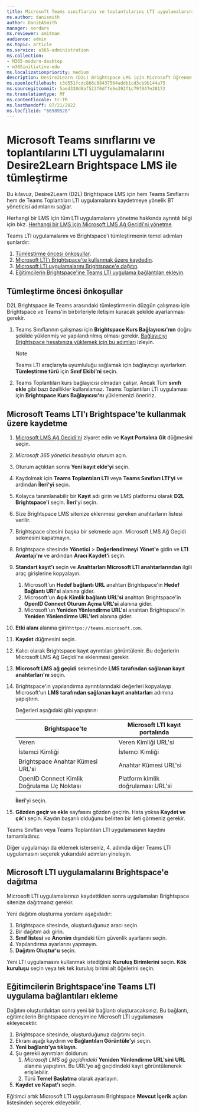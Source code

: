 ```yaml
---
title: Microsoft Teams sınıflarını ve toplantılarını LTI uygulamalarını Desire2Learn Brightspace LMS ile tümleştirme
ms.author: danismith
author: DaniEASmith
manager: serdars
ms.reviewer: amitman
audience: admin
ms.topic: article
ms.service: o365-administration
ms.collection:
- M365-modern-desktop
- m365initiative-edu
ms.localizationpriority: medium
description: Desire2Learn (D2L) Brightspace LMS için Microsoft Öğrenme Araçları Birlikte Çalışabilirliği (LTI) ile Teams sınıflarını ve toplantılarını oluşturun ve yönetin.
ms.openlocfilehash: c3d551fcdc866c08437564addb1cd3cb9b144a75
ms.sourcegitcommit: 5aed330d8af523f0dffe5e392f1c79f047e38172
ms.translationtype: MT
ms.contentlocale: tr-TR
ms.lasthandoff: 07/21/2022
ms.locfileid: "66989528"
---
```

# <a name="integrate-microsoft-teams-classes-and-meetings-lti-apps-within-desire2learn-brightspace-lms"></a>Microsoft Teams sınıflarını ve toplantılarını LTI uygulamalarını Desire2Learn Brightspace LMS ile tümleştirme

Bu kılavuz, Desire2Learn (D2L) Brightspace LMS için hem Teams Sınıflarını hem de Teams Toplantıları LTI uygulamalarını kaydetmeye yönelik BT yöneticisi adımlarını sağlar.

Herhangi bir LMS için tüm LTI uygulamalarını yönetme hakkında ayrıntılı bilgi için bkz. [Herhangi bir LMS için Microsoft LMS Ağ Geçidi'ni yönetme](manage-microsoft-one-lti.md).

Teams LTI uygulamalarını ve Brightspace'i tümleştirmenin temel adımları şunlardır:

1. [Tümleştirme öncesi önkoşullar](#prerequisites-before-integration).
1. [Microsoft LTI'ı Brightspace'te kullanmak üzere kaydedin](#register-microsoft-teams-lti-for-use-in-brightspace).
1. [Microsoft LTI uygulamalarını Brightspace'e dağıtın](#deploy-the-microsoft-lti-apps-to-brightspace).
1. [Eğitimcilerin Brightspace'ine Teams LTI uygulama bağlantıları ekleyin](#add-teams-lti-app-links-to-educators-brightspace).

## <a name="prerequisites-before-integration"></a>Tümleştirme öncesi önkoşullar

D2L Brightspace ile Teams arasındaki tümleştirmenin düzgün çalışması için Brightspace ve Teams'in birbirleriyle iletişim kuracak şekilde ayarlanması gerekir.

1. Teams Sınıflarının çalışması için **Brightspace Kurs Bağlayıcısı'nın** doğru şekilde yüklenmiş ve yapılandırılmış olması gerekir. [Bağlayıcıyı Brightspace hesabınıza yüklemek için bu adımları](https://community.brightspace.com/s/article/Getting-started-with-Brightspace-Course-Connector-for-Microsoft-Teams) izleyin.

   > [!NOTE]
   > Teams LTI araçlarıyla uyumluluğu sağlamak için bağlayıcıyı ayarlarken **Tümleştirme türü** için **Sınıf Ekibi'ni** seçin.

2. Teams Toplantıları kurs bağlayıcısı olmadan çalışır. Ancak Tüm **sınıfı ekle** gibi bazı özellikler kullanılamaz. Teams Toplantıları LTI uygulaması için **Brightspace Kurs Bağlayıcısı'nı** yüklemenizi öneririz.

## <a name="register-microsoft-teams-lti-for-use-in-brightspace"></a>Microsoft Teams LTI'ı Brightspace'te kullanmak üzere kaydetme

1. [Microsoft LMS Ağ Geçidi'ni](https://lti.microsoft.com/) ziyaret edin ve **Kayıt Portalına Git** düğmesini seçin.

2. *Microsoft 365 yönetici hesabıyla oturum* açın.

3. Oturum açtıktan sonra **Yeni kayıt ekle'yi** seçin.

4. Kaydolmak için **Teams Toplantıları LTI** veya **Teams Sınıfları LTI'yi** ve ardından **İleri'yi** seçin.

5. Kolayca tanımlanabilir bir **Kayıt** adı girin ve LMS platformu olarak **D2L Brightspace'i** seçin. **İleri**'yi seçin.

6. Size Brightspace LMS sitenize eklenmesi gereken anahtarların listesi verilir.

7. Brightspace sitesini başka bir sekmede açın. Microsoft LMS Ağ Geçidi sekmesini kapatmayın.

8. Brightspace sitesinde **Yönetici** >  **Değerlendirmeyi Yönet'e** gidin ve **LTI Avantajı'nı** ve ardından **Aracı Kaydet'i** seçin.

9. **Standart kayıt'ı** seçin ve **Anahtarları Microsoft LTI anahtarlarından** ilgili araç girişlerine kopyalayın.
    1. Microsoft'un **Hedef bağlantı URL** anahtarı Brightspace'in **Hedef Bağlantı URI'si** alanına gider.
    1. Microsoft'un **Açık Kimlik bağlantı URL'si** anahtarı Brightspace'in **OpenID Connect Oturum Açma URL'si** alanına gider.
    1. Microsoft'un **Yeniden Yönlendirme URL'si** anahtarı Brightspace'in **Yeniden Yönlendirme URL'leri** alanına gider.

10. **Etki alanı** alanına girin`https://teams.microsoft.com`.

11. **Kaydet** düğmesini seçin.

12. Kalıcı olarak Brightspace kayıt ayrıntıları görüntülenir. Bu değerlerin Microsoft LMS Ağ Geçidi'ne eklenmesi gerekir.

13. **Microsoft LMS ağ geçidi** sekmesinde **LMS tarafından sağlanan kayıt anahtarları'nı** seçin.

14. Brightspace'in yapılandırma ayrıntılarındaki değerleri kopyalayıp Microsoft'un **LMS tarafından sağlanan kayıt anahtarları** adımına yapıştırın.

    Değerleri aşağıdaki gibi yapıştırın:

    | Brightspace'te                         | Microsoft LTI kayıt portalında |
    | -------------------------------------- | ------------------------------------ |
    | Veren                                 | Veren Kimliği URL'si                        |
    | İstemci Kimliği                              | İstemci Kimliği                            |
    | Brightspace Anahtar Kümesi URL'si                 | Anahtar Kümesi URL'si                           |
    | OpenID Connect Kimlik Doğrulama Uç Noktası | Platform kimlik doğrulaması URL'si          |

    **İleri**'yi seçin.

15. **Gözden geçir ve ekle** sayfasını gözden geçirin. Hata yoksa **Kaydet ve çık'ı** seçin. Kaydın başarılı olduğunu belirten bir ileti görmeniz gerekir.

Teams Sınıfları veya Teams Toplantıları LTI uygulamasının kaydını tamamladınız.

Diğer uygulamayı da eklemek isterseniz, 4. adımda diğer Teams LTI uygulamasını seçerek yukarıdaki adımları yineleyin.

## <a name="deploy-the-microsoft-lti-apps-to-brightspace"></a>Microsoft LTI uygulamalarını Brightspace'e dağıtma

Microsoft LTI uygulamalarınızı kaydettikten sonra uygulamaları Brightspace sitenize dağıtmanız gerekir.

Yeni dağıtım oluşturma yordamı aşağıdadır:

1. Brightspace sitesinde, oluşturduğunuz aracı seçin.
2. Bir dağıtım adı girin.
3. **Sınıf listesi** ve **Anonim** dışındaki tüm güvenlik ayarlarını seçin.
4. Yapılandırma ayarlarını yapmayın.
5. **Dağıtım Oluştur'u** seçin.

Yeni LTI uygulamasını kullanmak istediğiniz **Kuruluş Birimlerini** seçin. **Kök kuruluşu** seçin veya tek tek kuruluş birimi alt öğelerini seçin.

## <a name="add-teams-lti-app-links-to-educators-brightspace"></a>Eğitimcilerin Brightspace'ine Teams LTI uygulama bağlantıları ekleme

Dağıtım oluşturduktan sonra yeni bir bağlantı oluşturacaksınız. Bu bağlantı, eğitimcilerin Brightspace deneyimine Microsoft LTI uygulamasını ekleyecektir.

1. Brightspace sitesinde, oluşturduğunuz dağıtımı seçin.
2. Ekranı aşağı kaydırın ve **Bağlantıları Görüntüle'yi** seçin.
3. **Yeni bağlantı'ya tıklayın**.
4. Şu gerekli ayrıntıları doldurun:
    1. *Microsoft LMS ağ geçidindeki* **Yeniden Yönlendirme URL'sini** **URL** alanına yapıştırın. Bu URL'ye ağ geçidindeki kayıt görüntülenerek erişilebilir.
    1. Türü **Temel Başlatma** olarak ayarlayın.
5. **Kaydet ve Kapat'ı** seçin.

Eğitimci artık Microsoft LTI uygulamasını Brightspace **Mevcut İçerik** açılan listesinden seçerek ekleyebilir.
